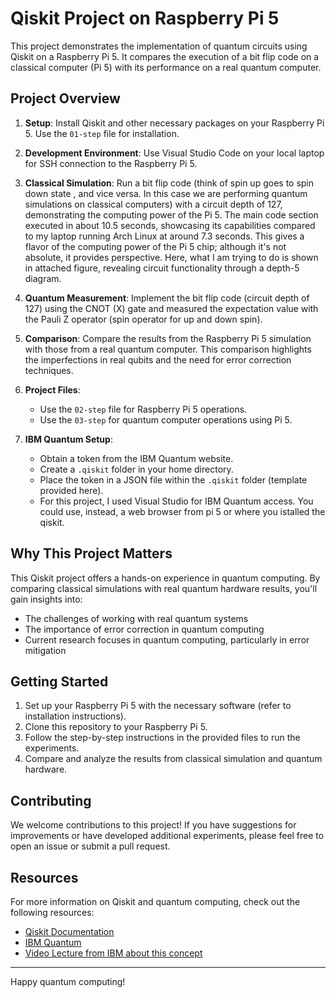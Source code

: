# Qiskit Project on Raspberry Pi 5

This project demonstrates the implementation of quantum circuits using Qiskit on a Raspberry Pi 5. It compares the execution of a bit flip code on a classical computer (Pi 5) with its performance on a real quantum computer.

## Project Overview

1. **Setup**: Install Qiskit and other necessary packages on your Raspberry Pi 5. Use the  `01-step` file for installation.

2. **Development Environment**: Use Visual Studio Code on your local laptop for SSH connection to the Raspberry Pi 5.

3. **Classical Simulation**: Run a bit flip code (think of spin up goes to spin down state , and vice versa. In this case we are performing quantum simulations on classical computers) with a circuit depth of 127, demonstrating the computing power of the Pi 5. The main code section executed in about 10.5 seconds, showcasing its capabilities compared to my laptop running Arch Linux at around 7.3 seconds. This gives a flavor of the computing power of the Pi 5 chip; although it's not absolute, it provides perspective. Here, what I am trying to do is shown in attached figure, revealing circuit functionality through a depth-5 diagram.

4. **Quantum Measurement**: Implement the bit flip code (circuit depth of 127) using the CNOT (X) gate and measured the expectation value with the Pauli Z operator (spin operator for up and down spin).

5. **Comparison**: Compare the results from the Raspberry Pi 5 simulation with those from a real quantum computer. This comparison highlights the imperfections in real qubits and the need for error correction techniques.

6. **Project Files**: 
   - Use the `02-step` file for Raspberry Pi 5 operations.
   - Use the `03-step` for quantum computer operations using Pi 5.

7. **IBM Quantum Setup**:
   - Obtain a token from the IBM Quantum website.
   - Create a `.qiskit` folder in your home directory.
   - Place the token in a JSON file within the `.qiskit` folder (template provided here).
   - For this project, I  used Visual Studio for IBM Quantum access. You could use, instead,  a web browser from pi 5 or where you istalled the qiskit.

## Why This Project Matters

This Qiskit project offers a hands-on experience in quantum computing. By comparing classical simulations with real quantum hardware results, you'll gain insights into:

- The challenges of working with real quantum systems
- The importance of error correction in quantum computing
- Current research focuses in quantum computing, particularly in error mitigation

## Getting Started

1. Set up your Raspberry Pi 5 with the necessary software (refer to installation instructions).
2. Clone this repository to your Raspberry Pi 5.
3. Follow the step-by-step instructions in the provided files to run the experiments.
4. Compare and analyze the results from classical simulation and quantum hardware.

## Contributing

We welcome contributions to this project! If you have suggestions for improvements or have developed additional experiments, please feel free to open an issue or submit a pull request.

## Resources

For more information on Qiskit and quantum computing, check out the following resources:

- [Qiskit Documentation](https://qiskit.org/documentation/)
- [IBM Quantum](https://quantum-computing.ibm.com/)
- [Video Lecture from IBM about this concept](https://www.youtube.com/watch?v=3Ka11boCm1M&t=724s)

---

Happy quantum computing!
